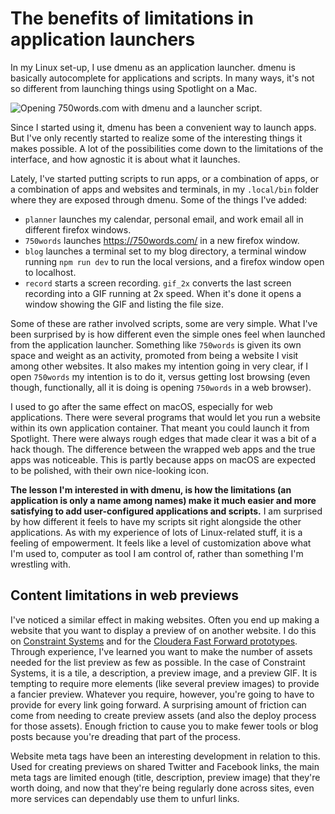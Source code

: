 # The benefits of limitations in application launchers

In my Linux set-up, I use dmenu as an application launcher. dmenu is basically autocomplete for applications and scripts. In many ways, it's not so different from launching things using Spotlight on a Mac.

![Opening 750words.com with dmenu and a launcher script.](https://grant-uploader.s3.amazonaws.com/2024-08-21-20-15-51.gif)

Since I started using it, dmenu has been a convenient way to launch apps. But I've only recently started to realize some of the interesting things it makes possible. A lot of the possibilities come down to the limitations of the interface, and how agnostic it is about what it launches.

Lately, I've started putting scripts to run apps, or a combination of apps, or a combination of apps and websites and terminals, in my `.local/bin` folder where they are exposed through dmenu. Some of the things I've added:

- `planner` launches my calendar, personal email, and work email all in different firefox windows.
- `750words` launches https://750words.com/ in a new firefox window.
- `blog` launches a terminal set to my blog directory, a terminal window running `npm run dev` to run the local versions, and a firefox window open to localhost.
- `record` starts a screen recording. `gif_2x` converts the last screen recording into a GIF running at 2x speed. When it's done it opens a window showing the GIF and listing the file size.

Some of these are rather involved scripts, some are very simple. What I've been surprised by is how different even the simple ones feel when launched from the application launcher. Something like `750words` is given its own space and weight as an activity, promoted from being a website I visit among other websites. It also makes my intention going in very clear, if I open `750words` my intention is to do it, versus getting lost browsing (even though, functionally, all it is doing is opening `750words` in a web browser). 

I used to go after the same effect on macOS, especially for web applications. There were several programs that would let you run a website within its own application container. That meant you could launch it from Spotlight. There were always rough edges that made clear it was a bit of a hack though. The difference between the wrapped web apps and the true apps was noticeable. This is partly because apps on macOS are expected to be polished, with their own nice-looking icon. 

**The lesson I'm interested in with dmenu, is how the limitations (an application is only a name among names) make it much easier and more satisfying to add user-configured applications and scripts.** I am surprised by how different it feels to have my scripts sit right alongside the other applications. As with my experience of lots of Linux-related stuff, it is a feeling of empowerment. It feels like a level of customization above what I'm used to, computer as tool I am control of, rather than something I'm wrestling with.

## Content limitations in web previews

I've noticed a similar effect in making websites. Often you end up making a website that you want to display a preview of on another website. I do this on [Constraint Systems](https://constraint.systems) and for the [Cloudera Fast Forward prototypes](https://blog.fastforwardlabs.com/prototypes). Through experience, I've learned you want to make the number of assets needed for the list preview as few as possible. In the case of Constraint Systems, it is a tile, a description, a preview image, and a preview GIF. It is tempting to require more elements (like several preview images) to provide a fancier preview. Whatever you require, however, you're going to have to provide for every link going forward. A surprising amount of friction can come from needing to create preview assets (and also the deploy process for those assets). Enough friction to cause you to make fewer tools or blog posts because you're dreading that part of the process.

Website meta tags have been an interesting development in relation to this. Used for creating previews on shared Twitter and Facebook links, the main meta tags are limited enough (title, description, preview image) that they're worth doing, and now that they're being regularly done across sites, even more services can dependably use them to unfurl links.
